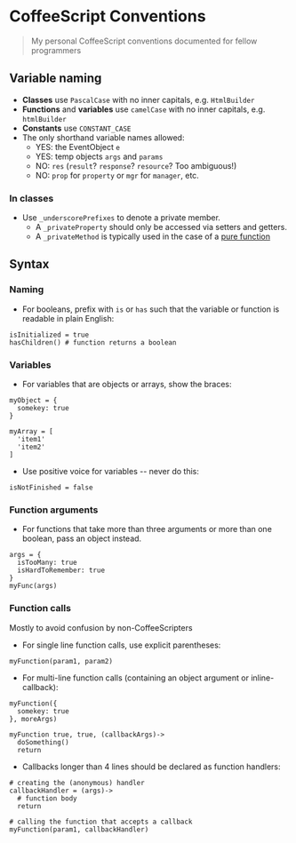 # CoffeeScript Conventions

> My personal CoffeeScript conventions documented for fellow programmers

## Variable naming

- __Classes__ use `PascalCase` with no inner capitals, e.g. `HtmlBuilder`
- __Functions__ and __variables__ use `camelCase` with no inner capitals, e.g. `htmlBuilder`
- __Constants__ use `CONSTANT_CASE`
- The only shorthand variable names allowed:
  - YES: the EventObject `e`
  - YES: temp objects `args` and `params` 
  - NO: `res` (`result`? `response`? `resource`? Too ambiguous!)
  - NO: `prop` for `property` or `mgr` for `manager`, etc.

### In classes

- Use `_underscorePrefixes` to denote a private member.
  - A `_privateProperty` should only be accessed via setters and getters.
  - A `_privateMethod` is typically used in the case of a [pure function](http://www.sitepoint.com/functional-programming-pure-functions/)

## Syntax

### Naming

- For booleans, prefix with `is` or `has` such that the variable or function is readable in plain English:

```
isInitialized = true
hasChildren() # function returns a boolean
```

### Variables

- For variables that are objects or arrays, show the braces:

```
myObject = {
  somekey: true
}

myArray = [
  'item1'
  'item2'
]
```

- Use positive voice for variables -- never do this:

```
isNotFinished = false
```

### Function arguments

- For functions that take more than three arguments or more than one boolean, pass an object instead.

```
args = {
  isTooMany: true
  isHardToRemember: true
}
myFunc(args)
```

### Function calls

Mostly to avoid confusion by non-CoffeeScripters

- For single line function calls, use explicit parentheses:

```
myFunction(param1, param2)
```

- For multi-line function calls (containing an object argument or inline-callback):

```
myFunction({
  somekey: true
}, moreArgs)

myFunction true, true, (callbackArgs)->
  doSomething()
  return
```

- Callbacks longer than 4 lines should be declared as function handlers:

```
# creating the (anonymous) handler
callbackHandler = (args)->
  # function body
  return

# calling the function that accepts a callback
myFunction(param1, callbackHandler)
```

